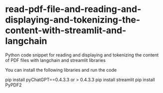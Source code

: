 # read-pdf-file-and-reading-and-displaying-and-tokenizing-the-content-with-streamlit-and-langchain
Python code snippet for reading and displaying and tokenizing the content of PDF files with langchain and streamlit libraries 


You can install the following libraries and run the code

pip install pyChatGPT==0.4.3.3 or > 0.4.3.3
pip install streamlit
pip install PyPDF2
